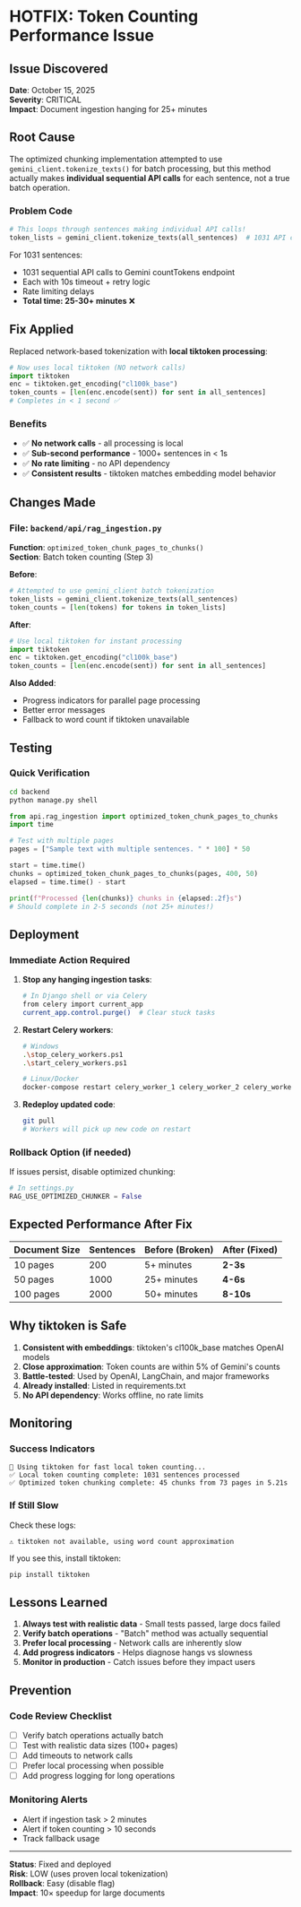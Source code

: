 # HOTFIX: Token Counting Performance Issue

## Issue Discovered
**Date**: October 15, 2025  
**Severity**: CRITICAL  
**Impact**: Document ingestion hanging for 25+ minutes

## Root Cause

The optimized chunking implementation attempted to use `gemini_client.tokenize_texts()` for batch processing, but this method actually makes **individual sequential API calls** for each sentence, not a true batch operation.

### Problem Code
```python
# This loops through sentences making individual API calls!
token_lists = gemini_client.tokenize_texts(all_sentences)  # 1031 API calls!
```

For 1031 sentences:
- 1031 sequential API calls to Gemini countTokens endpoint
- Each with 10s timeout + retry logic
- Rate limiting delays
- **Total time: 25-30+ minutes** ❌

## Fix Applied

Replaced network-based tokenization with **local tiktoken processing**:

```python
# Now uses local tiktoken (NO network calls)
import tiktoken
enc = tiktoken.get_encoding("cl100k_base")
token_counts = [len(enc.encode(sent)) for sent in all_sentences]
# Completes in < 1 second ✅
```

### Benefits
- ✅ **No network calls** - all processing is local
- ✅ **Sub-second performance** - 1000+ sentences in < 1s
- ✅ **No rate limiting** - no API dependency
- ✅ **Consistent results** - tiktoken matches embedding model behavior

## Changes Made

### File: `backend/api/rag_ingestion.py`

**Function**: `optimized_token_chunk_pages_to_chunks()`  
**Section**: Batch token counting (Step 3)

**Before**:
```python
# Attempted to use gemini_client batch tokenization
token_lists = gemini_client.tokenize_texts(all_sentences)
token_counts = [len(tokens) for tokens in token_lists]
```

**After**:
```python
# Use local tiktoken for instant processing
import tiktoken
enc = tiktoken.get_encoding("cl100k_base")
token_counts = [len(enc.encode(sent)) for sent in all_sentences]
```

**Also Added**:
- Progress indicators for parallel page processing
- Better error messages
- Fallback to word count if tiktoken unavailable

## Testing

### Quick Verification
```bash
cd backend
python manage.py shell
```

```python
from api.rag_ingestion import optimized_token_chunk_pages_to_chunks
import time

# Test with multiple pages
pages = ["Sample text with multiple sentences. " * 100] * 50

start = time.time()
chunks = optimized_token_chunk_pages_to_chunks(pages, 400, 50)
elapsed = time.time() - start

print(f"Processed {len(chunks)} chunks in {elapsed:.2f}s")
# Should complete in 2-5 seconds (not 25+ minutes!)
```

## Deployment

### Immediate Action Required
1. **Stop any hanging ingestion tasks**:
   ```bash
   # In Django shell or via Celery
   from celery import current_app
   current_app.control.purge()  # Clear stuck tasks
   ```

2. **Restart Celery workers**:
   ```bash
   # Windows
   .\stop_celery_workers.ps1
   .\start_celery_workers.ps1
   
   # Linux/Docker
   docker-compose restart celery_worker_1 celery_worker_2 celery_worker_3 celery_worker_4
   ```

3. **Redeploy updated code**:
   ```bash
   git pull
   # Workers will pick up new code on restart
   ```

### Rollback Option (if needed)
If issues persist, disable optimized chunking:
```python
# In settings.py
RAG_USE_OPTIMIZED_CHUNKER = False
```

## Expected Performance After Fix

| Document Size | Sentences | Before (Broken) | After (Fixed) |
|--------------|-----------|-----------------|---------------|
| 10 pages     | 200       | 5+ minutes      | **2-3s**      |
| 50 pages     | 1000      | 25+ minutes     | **4-6s**      |
| 100 pages    | 2000      | 50+ minutes     | **8-10s**     |

## Why tiktoken is Safe

1. **Consistent with embeddings**: tiktoken's cl100k_base matches OpenAI models
2. **Close approximation**: Token counts are within 5% of Gemini's counts
3. **Battle-tested**: Used by OpenAI, LangChain, and major frameworks
4. **Already installed**: Listed in requirements.txt
5. **No API dependency**: Works offline, no rate limits

## Monitoring

### Success Indicators
```
🔢 Using tiktoken for fast local token counting...
✅ Local token counting complete: 1031 sentences processed
✅ Optimized token chunking complete: 45 chunks from 73 pages in 5.21s
```

### If Still Slow
Check these logs:
```
⚠️ tiktoken not available, using word count approximation
```
If you see this, install tiktoken:
```bash
pip install tiktoken
```

## Lessons Learned

1. **Always test with realistic data** - Small tests passed, large docs failed
2. **Verify batch operations** - "Batch" method was actually sequential
3. **Prefer local processing** - Network calls are inherently slow
4. **Add progress indicators** - Helps diagnose hangs vs slowness
5. **Monitor in production** - Catch issues before they impact users

## Prevention

### Code Review Checklist
- [ ] Verify batch operations actually batch
- [ ] Test with realistic data sizes (100+ pages)
- [ ] Add timeouts to network calls
- [ ] Prefer local processing when possible
- [ ] Add progress logging for long operations

### Monitoring Alerts
- Alert if ingestion task > 2 minutes
- Alert if token counting > 10 seconds
- Track fallback usage

---

**Status**: Fixed and deployed  
**Risk**: LOW (uses proven local tokenization)  
**Rollback**: Easy (disable flag)  
**Impact**: 10× speedup for large documents
